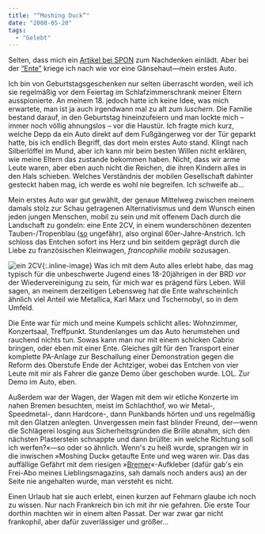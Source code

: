 ```yaml
---
title: "“Moshing Duck”"
date: "2008-05-20"
tags:
  - "Gelebt"
---
```


Selten, dass mich ein [Artikel bei SPON](http://www.spiegel.de/auto/aktuell/0,1518,554095,00.html "Zwei PS für eine Legende") zum Nachdenken einlädt. Aber bei der [“Ente”](http://de.wikipedia.org/wiki/2CV) kriege ich nach wie vor eine Gänsehaut—mein erstes Auto.

Ich bin von Geburtstagsgeschenken nur selten überrascht worden, weil ich sie regelmäßig vor dem Feiertag im Schlafzimmerschrank meiner Eltern ausspionierte. An meinem 18. jedoch hatte ich keine Idee, was mich erwartete, man ist ja auch irgendwann mal zu alt zum _luschern_. Die Familie bestand darauf, in den Geburtstag hineinzufeiern und man lockte mich – immer noch völlig ahnungslos – vor die Haustür. Ich fragte mich kurz, welche Depp da ein Auto direkt auf dem Fußgängerweg vor der Tür geparkt hatte, bis ich endlich Begriff, das dort mein erstes Auto stand. Klingt nach Silberlöffel im Mund, aber ich kann mir beim besten Willen nicht erklären, wie meine Eltern das zustande bekommen haben. Nicht, dass wir arme Leute waren, aber eben auch nicht die Reichen, die ihren Kindern alles in den Hals schieben. Welches Verständnis der mobilen Gesellschaft dahinter gesteckt haben mag, ich werde es wohl nie begreifen. Ich schweife ab…

Mein erstes Auto war gut gewählt, der genaue Mittelweg zwischen meinem damals stolz zur Schau getragenen Alternativismus und dem Wunsch einen jeden jungen Menschen, mobil zu sein und mit offenem Dach durch die Landschaft zu gondeln: eine Ente 2CV, in einem wunderschönen dezenten Tauben-/Tropenblau ([so](http://www.flickr.com/photos/jetzgetzab/311014185/in/set-72157594271799875/) ungefähr), also orginal 60er-Jahre-Anstrich. Ich schloss das Entchen sofort ins Herz und bin seitdem geprägt durch die Liebe zu französischen Kleinwagen, _francophilie mobile_ sozusagen.

![ein 2CV](/images/codecandies/ZZ10C1D15D.jpg){:.inline-image} Was ich mit dem Auto alles erlebt habe, das mag typisch für die unbeschwerte Jugend eines 18-20jährigen in der BRD _vor_ der Wiedervereinigung zu sein, für mich war es prägend fürs Leben. Will sagen, an meinem derzeitigen Lebensweg hat die Ente wahrscheinlich ähnlich viel Anteil wie Metallica, Karl Marx und Tschernobyl, so in dem Umfeld.

Die Ente war für mich und meine Kumpels schlicht alles: Wohnzimmer, Konzertsaal, Treffpunkt. Stundenlanges um das Auto herumstehen und rauchend nichts tun. Sowas kann man nur mit einem schicken Cabrio bringen, oder eben mit einer Ente. Gleiches gilt für den Transport einer komplette PA-Anlage zur Beschallung einer Demonstration gegen die Reform des Oberstufe Ende der Achtziger, wobei das Entchen von vier Leute mit mir als Fahrer die ganze Demo über geschoben wurde. LOL. Zur Demo im Auto, eben.

Außerdem war der Wagen, der Wagen mit dem wir etliche Konzerte im nahen Bremen besuchten, meist im Schlachthof, wo wir Metal-, Speedmetal-, dann Hardcore-, dann Punkbands hörten und uns regelmäßig mit den Glatzen anlegten. Unvergessen mein fast blinder Freund, der—wenn die Schlägerei losging aus Sicherheitsgründen die Brille abnahm, sich den nächsten Plasterstein schnappte und dann brüllte: »in welche Richtung soll ich werfen?«—so oder so ähnlich. Wenn's zu heiß wurde, sprangen wir in die inwischen »Moshing Duck« getaufte Ente und weg waren wir. Das das auffällige Gefährt mit dem riesigen »[Bremer](http://www.bremer.de/)«-Aufkleber (dafür gab's ein Frei-Abo meines Lieblingsmagazins, sah damals noch anders aus) an der Seite nie angehalten wurde, man versteht es nicht.

Einen Urlaub hat sie auch erlebt, einen kurzen auf Fehmarn glaube ich noch zu wissen. Nur nach Frankreich bin ich mit ihr nie gefahren. Die erste Tour dorthin machten wir in einem alten Passat. Der war zwar gar nicht frankophil, aber dafür zuverlässiger und größer…
